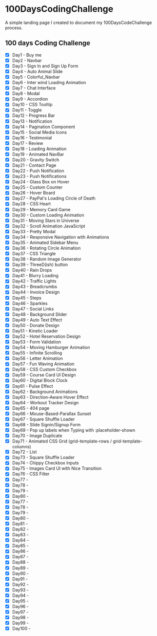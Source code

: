 # 100DaysCodingChallenge

A simple landing page I created to document my 100DaysCodeChallenge process.

## 100 days Coding Challenge

- [x] Day1 - Buy me
- [x] Day2 - Navbar
- [x] Day3 - Sign In and Sign Up Form
- [x] Day4 - Auto Animal Slide
- [x] Day5 - Colorful_Navbar
- [x] Day6 - Inter wind Loading Animation
- [x] Day7 - Chat Interface
- [x] Day8 - Modal
- [x] Day9 - Accordion
- [x] Day10 - CSS Tooltip
- [x] Day11 - Toggle
- [x] Day12 - Progress Bar
- [x] Day13 - Notification
- [x] Day14 - Pagination Component
- [x] Day15 - Social Media Icons
- [x] Day16 - Testimonial
- [x] Day17 - Review
- [x] Day18 - Loading Animation
- [x] Day19 - Animated NavBar
- [x] Day20 - Gravity Switch
- [x] Day21 - Contact Page
- [x] Day22 - Push Notification
- [x] Day23 - Push Notifications
- [x] Day24 - Glass Box on Hover
- [x] Day25 - Custom Counter
- [x] Day26 - Hover Board
- [x] Day27 - PayPal's Loading Circle of Death
- [x] Day28 - CSS Heart
- [x] Day29 - Memory Card Game
- [x] Day30 - Custom Loading Animation
- [x] Day31 - Moving Stars in Universe
- [x] Day32 - Scroll Animation JavaScript
- [x] Day33 - Pretty Modal
- [x] Day34 - Responsive Navigation with Animations
- [x] Day35 - Animated Sidebar Menu
- [x] Day36 - Rotating Circle Animation
- [x] Day37 - CSS Triangle
- [x] Day38 - Random Image Generator
- [x] Day39 - ThreeD(ish) button
- [x] Day40 - Rain Drops
- [x] Day41 - Blurry Loading
- [x] Day42 - Traffic Lights
- [x] Day43 - Breadcrumbs
- [x] Day44 - Invoice Design
- [x] Day45 - Steps
- [x] Day46 - Sparkles
- [x] Day47 - Social Links
- [x] Day48 - Background Slider
- [x] Day49 - Auto Text Effect
- [x] Day50 - Donate Design
- [x] Day51 - Kinetic Loader
- [x] Day52 - Hotel Reservation Design
- [x] Day53 - Form Validation
- [x] Day54 - Moving Hamburger Animation
- [x] Day55 - Infinite Scrolling
- [x] Day56 - Letter Animation
- [x] Day57 - Fun Waving Animation
- [x] Day58 - CSS Custom Checkbox
- [x] Day59 - Course Card UI Design
- [x] Day60 - Digital Block Clock
- [x] Day61 - Pulse Effect
- [x] Day62 - Background Animations
- [x] Day63 - Direction-Aware Hover Effect
- [x] Day64 - Workout Tracker Design
- [x] Day65 - 404 page
- [x] Day66 - Mouse-Based-Parallax Sunset
- [x] Day67 - Square Shuffle Loader
- [x] Day68 - Slide Signin/Signup Form
- [x] Day69 - Pop up labels when Typing with :placeholder-shown
- [x] Day70 - Image Duplicate
- [x] Day71 - Animated CSS Grid (grid-template-rows / grid-template-columns)
- [x] Day72 - List
- [x] Day73 - Square Shuffle Loader
- [x] Day74 - Chippy Checkbox Inputs
- [x] Day75 - Images Card UI with Nice Transition
- [x] Day76 - CSS Filter
- [x] Day77 -
- [x] Day78 -
- [x] Day79 -
- [x] Day80 -
- [x] Day77 -
- [x] Day78 -
- [x] Day79 -
- [x] Day80 -
- [x] Day81 -
- [x] Day82 -
- [x] Day83 -
- [x] Day84 -
- [x] Day85 -
- [x] Day86 -
- [x] Day87 -
- [x] Day88 -
- [x] Day89 -
- [x] Day90 -
- [x] Day91 -
- [x] Day92 -
- [x] Day93 -
- [x] Day94 -
- [x] Day95 -
- [x] Day96 -
- [x] Day97 -
- [x] Day98 -
- [x] Day99 -
- [x] Day100 -
